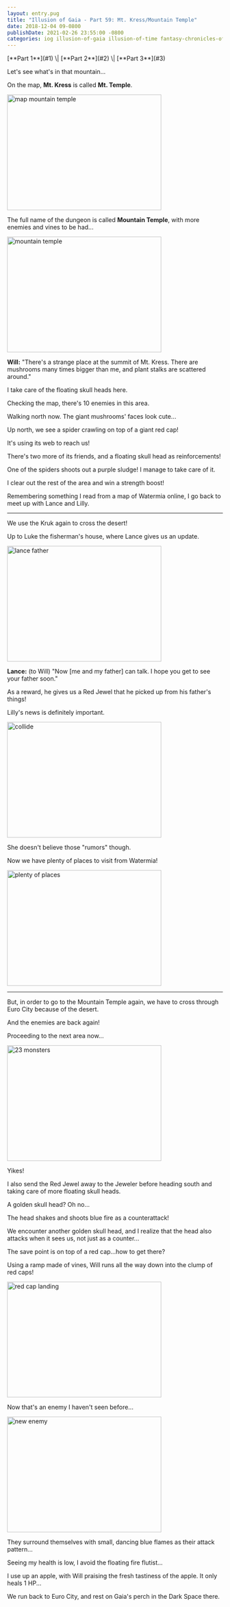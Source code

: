 ```yaml
---
layout: entry.pug
title: "Illusion of Gaia - Part 59: Mt. Kress/Mountain Temple"
date: 2018-12-04 09-0800
publishDate: 2021-02-26 23:55:00 -0800
categories: iog illusion-of-gaia illusion-of-time fantasy-chronicles-of-gaia gaia-gensoki quintet-enix playthroughs
---
```


<p class="entry-partination" markdown="1">[**Part 1**](#1) \| [**Part 2**](#2) \| [**Part 3**](#3)</p>

<a name="1"></a>

Let's see what's in that mountain...

On the map, **Mt. Kress** is called **Mt. Temple**.

<img src="https://i.imgur.com/7mF8qpi.png" alt="map mountain temple" width="360" height="270" id="liveblog" />

The full name of the dungeon is called **Mountain Temple**, with more enemies and vines to be had...

<img src="https://i.imgur.com/2YhAmcg.png" alt="mountain temple" width="360" height="270" id="liveblog" />

**Will:** "There's a strange place at the summit of Mt. Kress. There are mushrooms many times bigger than me, and plant stalks are scattered around."

I take care of the floating skull heads here.

Checking the map, there's 10 enemies in this area.

Walking north now. The giant mushrooms' faces look cute...

Up north, we see a spider crawling on top of a giant red cap!

It's using its web to reach us!

There's two more of its friends, and a floating skull head as reinforcements!

One of the spiders shoots out a purple sludge! I manage to take care of it.

I clear out the rest of the area and win a strength boost!

Remembering something I read from a map of Watermia online, I go back to meet up with Lance and Lilly.

<a name="2"></a>

---

We use the Kruk again to cross the desert!

Up to Luke the fisherman's house, where Lance gives us an update.

<img src="https://i.imgur.com/Y3JELLt.png" alt="lance father" width="360" height="270" id="liveblog" />

**Lance:** (to Will) "Now [me and my father] can talk. I hope you get to see your father soon."

As a reward, he gives us a Red Jewel that he picked up from his father's things!

Lilly's news is definitely important.

<img src="https://i.imgur.com/TYVpaQ8.png" alt="collide" width="360" height="270" id="liveblog" />

She doesn't believe those "rumors" though.

Now we have plenty of places to visit from Watermia!

<img src="https://i.imgur.com/UruG7Sv.png" alt="plenty of places" width="360" height="270" id="liveblog" />

<a name="3"></a>

---

But, in order to go to the Mountain Temple again, we have to cross through Euro City because of the desert.

And the enemies are back again!

Proceeding to the next area now...

<img src="https://i.imgur.com/JIJIumK.png" alt="23 monsters" width="360" height="270" id="liveblog" />

Yikes!

I also send the Red Jewel away to the Jeweler before heading south and taking care of more floating skull heads.

A golden skull head? Oh no...

The head shakes and shoots blue fire as a counterattack!

We encounter another golden skull head, and I realize that the head also attacks when it sees us, not just as a counter...

The save point is on top of a red cap...how to get there?

Using a ramp made of vines, Will runs all the way down into the clump of red caps!

<img src="https://i.imgur.com/BXHgVQT.png" alt="red cap landing" width="360" height="270" id="liveblog" />

Now that's an enemy I haven't seen before...

<img src="https://i.imgur.com/4Myj3mP.png" alt="new enemy" width="360" height="270" id="liveblog" />

They surround themselves with small, dancing blue flames as their attack pattern...

Seeing my health is low, I avoid the floating fire flutist...

I use up an apple, with Will praising the fresh tastiness of the apple. It only heals 1 HP...

We run back to Euro City, and rest on Gaia's perch in the Dark Space there.